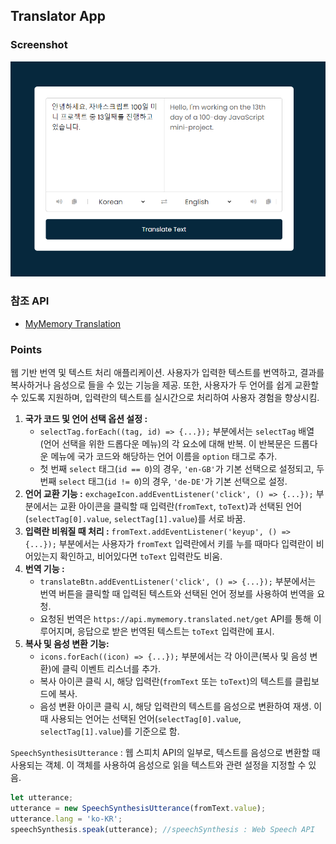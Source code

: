 ## Translator App

### Screenshot

![screenshot](screenshot.png)

### 참조 API

- [MyMemory Translation](https://mymemory.translated.net/)

### Points

웹 기반 번역 및 텍스트 처리 애플리케이션. 사용자가 입력한 텍스트를 번역하고, 결과를 복사하거나 음성으로 들을 수 있는 기능을 제공. 또한, 사용자가 두 언어를 쉽게 교환할 수 있도록 지원하며, 입력란의 텍스트를 실시간으로 처리하여 사용자 경험을 향상시킴.

1. **국가 코드 및 언어 선택 옵션 설정 :**
   - `selectTag.forEach((tag, id) => {...});` 부분에서는 `selectTag` 배열(언어 선택을 위한 드롭다운 메뉴)의 각 요소에 대해 반복. 이 반복문은 드롭다운 메뉴에 국가 코드와 해당하는 언어 이름을 `option` 태그로 추가.
   - 첫 번째 `select` 태그(`id == 0`)의 경우, `'en-GB'`가 기본 선택으로 설정되고, 두 번째 `select` 태그(`id != 0`)의 경우, `'de-DE'`가 기본 선택으로 설정.
2. **언어 교환 기능 :** `exchageIcon.addEventListener('click', () => {...});` 부분에서는 교환 아이콘을 클릭할 때 입력란(`fromText`, `toText`)과 선택된 언어(`selectTag[0].value`, `selectTag[1].value`)를 서로 바꿈.
3. **입력란 비워질 때 처리 :** `fromText.addEventListener('keyup', () => {...});` 부분에서는 사용자가 `fromText` 입력란에서 키를 누를 때마다 입력란이 비어있는지 확인하고, 비어있다면 `toText` 입력란도 비움.
4. **번역 기능 :**
   - `translateBtn.addEventListener('click', () => {...});` 부분에서는 번역 버튼을 클릭할 때 입력된 텍스트와 선택된 언어 정보를 사용하여 번역을 요청.
   - 요청된 번역은 `https://api.mymemory.translated.net/get` API를 통해 이루어지며, 응답으로 받은 번역된 텍스트는 `toText` 입력란에 표시.
5. **복사 및 음성 변환 기능:**
   - `icons.forEach((icon) => {...});` 부분에서는 각 아이콘(복사 및 음성 변환)에 클릭 이벤트 리스너를 추가.
   - 복사 아이콘 클릭 시, 해당 입력란(`fromText` 또는 `toText`)의 텍스트를 클립보드에 복사.
   - 음성 변환 아이콘 클릭 시, 해당 입력란의 텍스트를 음성으로 변환하여 재생. 이때 사용되는 언어는 선택된 언어(`selectTag[0].value`, `selectTag[1].value`)를 기준으로 함.

`SpeechSynthesisUtterance` : 웹 스피치 API의 일부로, 텍스트를 음성으로 변환할 때 사용되는 객체. 이 객체를 사용하여 음성으로 읽을 텍스트와 관련 설정을 지정할 수 있음.

```js
let utterance;
utterance = new SpeechSynthesisUtterance(fromText.value);
utterance.lang = 'ko-KR';
speechSynthesis.speak(utterance); //speechSynthesis : Web Speech API
```